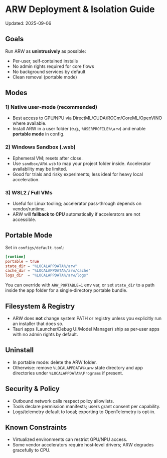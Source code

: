 # ARW Deployment & Isolation Guide
Updated: 2025-09-06

## Goals
Run ARW as **unintrusively** as possible:
- Per‑user, self‑contained installs
- No admin rights required for core flows
- No background services by default
- Clean removal (portable mode)

## Modes

### 1) Native user‑mode (recommended)
- Best access to GPU/NPU via DirectML/CUDA/ROCm/CoreML/OpenVINO where available.
- Install ARW in a user folder (e.g., `%USERPROFILE%\arw`) and enable **portable mode** in config.

### 2) Windows Sandbox (.wsb)
- Ephemeral VM; resets after close.
- Use `sandbox/ARW.wsb` to map your project folder inside. Accelerator availability may be limited.
- Good for trials and risky experiments; less ideal for heavy local acceleration.

### 3) WSL2 / Full VMs
- Useful for Linux tooling; accelerator pass‑through depends on vendor/runtime.
- ARW will **fallback to CPU** automatically if accelerators are not accessible.

## Portable Mode

Set in `configs/default.toml`:

```toml
[runtime]
portable = true
state_dir = "%LOCALAPPDATA%/arw"
cache_dir = "%LOCALAPPDATA%/arw/cache"
logs_dir  = "%LOCALAPPDATA%/arw/logs"
```

You can override with `ARW_PORTABLE=1` env var, or set `state_dir` to a path inside the app folder for a single‑directory portable bundle.

## Filesystem & Registry

- ARW does **not** change system PATH or registry unless you explicitly run an installer that does so.
- Tauri apps (Launcher/Debug UI/Model Manager) ship as per‑user apps with no admin rights by default.

## Uninstall

- In portable mode: delete the ARW folder.
- Otherwise: remove `%LOCALAPPDATA%\arw` state directory and app directories under `%LOCALAPPDATA%\Programs` if present.

## Security & Policy

- Outbound network calls respect policy allowlists.
- Tools declare permission manifests; users grant consent per capability.
- Logs/telemetry default to local; exporting to OpenTelemetry is opt‑in.

## Known Constraints

- Virtualized environments can restrict GPU/NPU access.
- Some vendor accelerators require host‑level drivers; ARW degrades gracefully to CPU.
